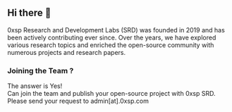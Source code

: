 ## Hi there 👋

0xsp Research and Development Labs (SRD) was founded in 2019 and has been actively contributing ever since. Over the years, we have explored various research topics and enriched the open-source community with numerous projects and research papers.

### Joining the Team ?
The answer is Yes!  
Can join the team and publish your open-source project with 0xsp SRD. Please send your request to admin[at].0xsp.com 



 

